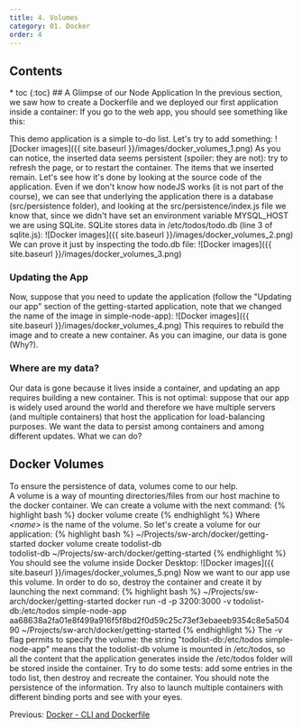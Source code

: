 ```yaml
---
title: 4. Volumes 
category: 01. Docker
order: 4
---
```

<h2>Contents</h2>
* toc
{:toc}
## A Glimpse of our Node Application
In the previous section, we saw how to create a Dockerfile and we deployed our first application inside a container:
If you go to the web app, you should see something like this:

This demo application is a simple to-do list. Let's try to add something:
![Docker images]({{ site.baseurl }}/images/docker_volumes_1.png)
As you can notice, the inserted data seems persistent (spoiler: they are not): try to refresh the page, or to restart the container. The items that we inserted remain. Let's see how it's done by looking at the source code of the application. Even if we don't know how nodeJS works (it is not part of the course), we can see that underlying the application there is a database (src/persistence folder), and looking at the src/persistence/index.js file we know that, since we didn't have set an environment variable MYSQL_HOST we are using SQLite. SQLite stores data in /etc/todos/todo.db (line 3 of sqlite.js):
![Docker images]({{ site.baseurl }}/images/docker_volumes_2.png)
We can prove it just by inspecting the todo.db file:
![Docker images]({{ site.baseurl }}/images/docker_volumes_3.png)

### Updating the App

Now, suppose that you need to update the application (follow the "Updating our app" section of the getting-started application, note that we changed the name of the image in simple-node-app):
![Docker images]({{ site.baseurl }}/images/docker_volumes_4.png)
This requires to rebuild the image and to create a new container. As you can imagine, our data is gone (Why?).

### Where are my data?
Our data is gone because it lives inside a container, and updating an app requires building a new container. This is not optimal: suppose that our app is widely used around the world and therefore
we have multiple servers (and multiple containers) that host the application for load-balancing purposes. We want the data to persist among containers and among different updates. What we can do?
## Docker Volumes
To ensure the persistence of data, volumes come to our help.  
A volume is a way of mounting directories/files from our host machine to the docker container. We can create a volume with the next command:
{% highlight bash %}
docker volume create <name>
{% endhighlight %}
Where *&lt;name&gt;* is the name of the volume. So let's create a volume for our application:
{% highlight bash %}
~/Projects/sw-arch/docker/getting-started docker volume create todolist-db      
todolist-db
~/Projects/sw-arch/docker/getting-started 
{% endhighlight %}
You should see the volume inside Docker Desktop:
![Docker images]({{ site.baseurl }}/images/docker_volumes_5.png)
Now we want to our app use this volume. In order to do so, destroy the container and create it by launching the next command:
{% highlight bash %}
~/Projects/sw-arch/docker/getting-started docker run -d -p 3200:3000 -v todolist-db:/etc/todos simple-node-app
aa68638a2fa01e8f499a916f5f8bd2f0d59c25c73ef3ebaeeb9354c8e5a50490
~/Projects/sw-arch/docker/getting-started 
{% endhighlight %}
The -v flag permits to specify the volume: the string "todolist-db:/etc/todos simple-node-app" means that the todolist-db volume is mounted in /etc/todos, so all the content that the application generates inside the /etc/todos folder will be stored inside the container. Try to do some tests: add some entries in the todo list, then destroy and recreate the container. You should note the persistence of the information. Try also to launch multiple containers with different binding ports and see with your eyes.
<div class="lesson-nav">
    <div>
        Previous: <a href="/SoftwareArchitectures_2025/docker/cli-and-dockerfile">Docker - CLI and Dockerfile</a>
    </div>
</div>